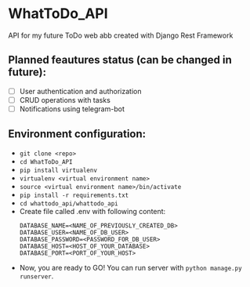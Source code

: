 # WhatToDo_API
API for my future ToDo web abb created with Django Rest Framework

## Planned feautures status (can be changed in future):
- [ ] User authentication and authorization
- [ ] CRUD operations with tasks
- [ ] Notifications using telegram-bot

## Environment configuration:
- `git clone <repo>`
- `cd WhatToDo_API`
- `pip install virtualenv`
- `virtualenv <virtual environment name>` 
- `source <virtual environment name>/bin/activate`
- `pip install -r requirements.txt`
- `cd whattodo_api/whattodo_api`
- Create file called .env with following content:
  ```
  DATABASE_NAME=<NAME_OF_PREVIOUSLY_CREATED_DB>
  DATABASE_USER=<NAME_OF_DB_USER>
  DATABASE_PASSWORD=<PASSWORD_FOR_DB_USER>
  DATABASE_HOST=<HOST_OF_YOUR_DATABASE>
  DATABASE_PORT=<PORT_OF_YOUR_HOST>
  ```
- Now, you are ready to GO! You can run server with `python manage.py runserver`.
